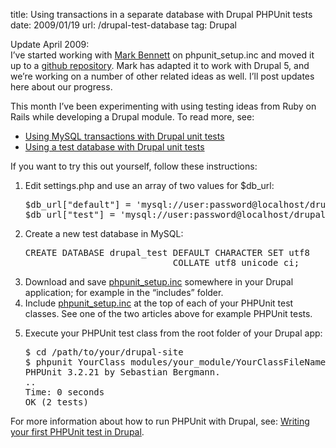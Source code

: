 title: Using transactions in a separate database with Drupal PHPUnit tests
date: 2009/01/19
url: /drupal-test-database
tag: Drupal

<p>
  Update April 2009:<br/>
  I&rsquo;ve started working with <a href="http://markbennett.ca">Mark Bennett</a> on phpunit_setup.inc and moved it up to a <a href="http://github.com/patshaughnessy/drupal_tdd">github repository</a>. Mark has adapted it to work with Drupal 5, and we&rsquo;re working on a number of other related ideas as well. I&rsquo;ll post updates here about our progress.</p>
<p>This month I&rsquo;ve been experimenting with using testing ideas from Ruby on Rails while developing a Drupal module. To read more, see:</p>
<ul>
  <li><a href="http://patshaughnessy.net/2009/1/19/using-mysql-transactions-with-drupal-unit-tests">Using MySQL transactions with Drupal unit tests</a></li>
  <li><a href="http://patshaughnessy.net/2009/1/16/using-a-test-database-with-drupal-unit-tests">Using a test database with Drupal unit tests</a></li>
</ul>
<p>If you want to try this out yourself, follow these instructions:</p>
<ol>
  <li><p>Edit settings.php and use an array of two values for $db_url:</p>
    <pre>$db_url["default"] = 'mysql://user:password@localhost/drupal;
$db_url["test"] = 'mysql://user:password@localhost/drupal_test';</pre></li>
  <li><p>Create a new test database in MySQL:</p><pre>CREATE DATABASE drupal_test DEFAULT CHARACTER SET utf8
                            COLLATE utf8_unicode_ci;</pre></li>
  <li>Download and save <a href="http://patshaughnessy.net/code/drupal-tdd-4/phpunit_setup.inc">phpunit_setup.inc</a> somewhere in your Drupal application; for example in the &ldquo;includes&rdquo; folder.</li>
  <li>Include <a href="http://patshaughnessy.net/code/drupal-tdd-4/phpunit_setup.inc">phpunit_setup.inc</a> at the top of each of your PHPUnit test classes. See one of the two articles above for example PHPUnit tests.</li>
  <li><p>Execute your PHPUnit test class from the root folder of your Drupal app:</p><pre>$ cd /path/to/your/drupal-site
$ phpunit YourClass modules/your_module/YourClassFileName.php 
PHPUnit 3.2.21 by Sebastian Bergmann.
..
Time: 0 seconds
OK (2 tests)</pre></li>
</ol>
<p>For more information about how to run PHPUnit with Drupal, see: <a href="http://patshaughnessy.net/2008/12/12/writing-your-first-phpunit-test-in-drupal">Writing your first PHPUnit test in Drupal</a>.</p>
